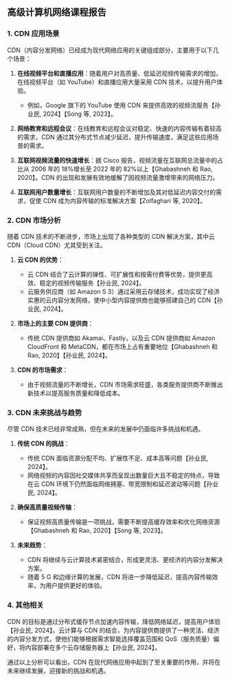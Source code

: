 ## 高级计算机网络课程报告

### 1. CDN 应用场景

CDN（内容分发网络）已经成为现代网络应用的关键组成部分，主要用于以下几个场景：

1. **在线视频平台和直播应用**：随着用户对高质量、低延迟视频传输需求的增加，在线视频平台（如 YouTube）和直播应用大量采用 CDN 技术，以提升用户体验。
   - 例如，Google 旗下的 YouTube 使用 CDN 来提供高效的视频流服务【孙业民, 2024】【Song 等, 2023】。
   
2. **网络教育和远程会议**：在线教育和远程会议对稳定、快速的内容传输有着较高的需求，CDN 通过其分布式节点减少延迟，提升传输速度，满足这些应用场景的需求。
   
3. **互联网视频流量的快速增长**：据 Cisco 报告，视频流量在互联网总流量中的占比从 2006 年的 18%增长至 2022 年的 82%以上【Ghabashneh 和 Rao, 2020】。CDN 的出现和发展有效地缓解了因视频流量激增带来的网络压力。

4. **互联网用户数量增长**：互联网用户数量的不断增加及其对低延迟内容交付的需求，促使 CDN 成为内容传输的标准解决方案【Zolfaghari 等, 2020】。

### 2. CDN 市场分析

随着 CDN 技术的不断进步，市场上出现了各种类型的 CDN 解决方案，其中云 CDN（Cloud CDN）尤其受到关注。

1. **云 CDN 的优势**：
   - 云 CDN 结合了云计算的弹性、可扩展性和按需付费等优势，提供更高效、稳定的视频传输服务【孙业民, 2024】。
   - 云服务供应商（如 Amazon S 3）通过采用云存储技术，成功实现了经济实惠的云内容分发网络，使中小型内容提供商也能够搭建自己的 CDN【孙业民, 2024】。

2. **市场上的主要 CDN 提供商**：
   - 传统 CDN 提供商如 Akamai、Fastly，以及云 CDN 提供商如 Amazon CloudFront 和 MetaCDN，都在市场上占有重要地位【Ghabashneh 和 Rao, 2020】【孙业民, 2024】。

3. **CDN 的市场需求**：
   - 由于视频流量的不断增长，CDN 市场需求旺盛，各类服务提供商不断推出新技术以提高服务质量和降低成本。

### 3. CDN 未来挑战与趋势

尽管 CDN 技术已经非常成熟，但在未来的发展中仍面临许多挑战和机遇。

1. **传统 CDN 的挑战**：
   - 传统 CDN 面临资源分配不均、扩展性不足、成本高等问题【孙业民, 2024】。
   - 网络视频的内容因社交媒体共享而呈现出数量巨大且不稳定的特点，导致在云 CDN 环境下仍然面临网络拥塞、带宽限制和延迟波动等问题【孙业民, 2024】。

2. **确保高质量视频传输**：
   - 保证视频高质量传输是一项挑战，需要不断提高缓存效率和优化网络资源【Ghabashneh 和 Rao, 2020】【Song 等, 2023】。

3. **未来趋势**：
   - CDN 将继续与云计算技术紧密结合，形成更灵活、更经济的内容分发解决方案。
   - 随着 5 G 和边缘计算的发展，CDN 将进一步降低延迟，提高内容传输效率，为用户提供更好的体验。

### 4. 其他相关

CDN 的目标是通过分布式缓存节点加速内容传输，降低网络延迟，提高用户体验【孙业民, 2024】。云计算与 CDN 的结合，为内容提供商提供了一种灵活、经济的内容分发方式，使他们能够根据需求智能选择覆盖范围和 QoS（服务质量）偏好，将内容部署在多个云存储服务器上【孙业民, 2024】。

通过以上分析可以看出，CDN 在现代网络应用中起到了至关重要的作用，并将在未来继续发展，迎接新的挑战和机遇。